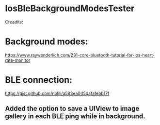 # IosBleBackgroundModesTester
Creadits:

# Background modes:
https://www.raywenderlich.com/231-core-bluetooth-tutorial-for-ios-heart-rate-monitor
# BLE connection:
https://gist.github.com/nolili/a583ea045dafafebb17f


## Added the option to save a UIView to image gallery in each BLE ping while in background.
